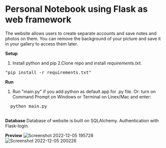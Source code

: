 # Personal Notebook using Flask as web framework
The website allows users to create separate accounts and save notes and photos on them.
You can remove the background of your picture and save it in your gallery to access them later.

**Setup**
1. Install python and pip
2.Clone repo and install *requirements.txt*.
<pre>
"pip install -r requirements.txt"
</pre>

**Run**
1. Run "main.py" if you add python as default app for .py file.
  Or: turn on Command Prompt on Windows or Terminal on Linex/Mac and enter: 
  <pre>
  python main.py
  </pre>
  
**Database**
Database of website is built on SQLAlchemy.
Authentication with Flask-login.

**Preview**
![Screenshot 2022-12-05 195728](https://user-images.githubusercontent.com/67343196/205779619-41c7b3ed-60d6-4d95-b5b0-49889c154086.jpg)
![Screenshot 2022-12-05 200226](https://user-images.githubusercontent.com/67343196/205780120-2a5b8bc6-fcc1-42ea-9576-4d428a159ce7.jpg)
